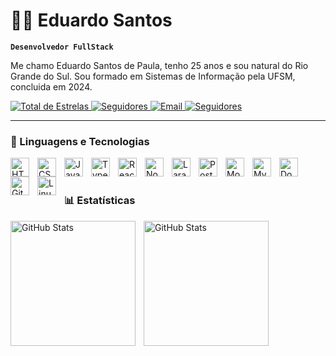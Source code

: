 # 👨‍💻 Eduardo Santos

**`Desenvolvedor FullStack`**

Me chamo Eduardo Santos de Paula, tenho 25 anos e sou natural do Rio Grande do Sul. Sou formado em Sistemas de Informação pela UFSM, concluida em 2024.

<p align="left"> 
        <a href="https://github.com/eduardo-cpu?tab=repositories&sort=stargazers"> 
            <img 
                alt="Total de Estrelas" 
                title="Total de Estrelas no GitHub" 
                src="https://custom-icon-badges.demolab.com/github/stars/eduardo-cpu?color=55960c&style=for-the-badge&labelColor=488207&logo=star&label=estrelas" 
                /> 
            </a> 
            <a href="www.linkedin.com/in/eduardosantossm"> 
            <img alt="Seguidores" 
            title="Me Adicione no LinkedIn" 
            src="https://custom-icon-badges.demolab.com/badge/LinkedIn-blue?style=for-the-badge&logoColor=white&logo=repo" 
            />
            <a href="mailto:espaula@inf.ufsm.br"> 
            <img 
            alt="Email" 
            title="Me envie um e-mail" 
            src="https://custom-icon-badges.demolab.com/badge/-espaula@inf.ufsm.br-red?style=for-the-badge&logo=mention&logoColor=white"
            /> 
            </a>
            <a href="https://github.com/eduardo-cpu?tab=followers"> 
            <img alt="Seguidores" 
            title="Me siga no GitHub" 
            src="https://custom-icon-badges.demolab.com/github/followers/eduardo-cpu?color=236ad3&labelColor=1155ba&style=for-the-badge&logo=github&label=Seguidores&logoColor=white" 
            /> 
            </a> 
        </p>
   
---

### 🤖 Linguagens e Tecnologias


<img 
            align="left" 
            alt="HTML" 
            title="HTML" 
            width="30px" 
            style="padding-right: 10px;" 
            src="https://cdn.jsdelivr.net/gh/devicons/devicon/icons/html5/html5-original.svg"
            /> 
            <img align="left" 
            alt="CSS" 
            title="CSS" 
            width="30px" 
            style="padding-right: 10px;" 
            src="https://cdn.jsdelivr.net/gh/devicons/devicon/icons/css3/css3-original.svg"
            /> 
            <img align="left" 
            alt="JavaScript" 
            title="JavaScript" 
            width="30px" 
            style="padding-right: 10px;" 
            src="https://cdn.jsdelivr.net/gh/devicons/devicon/icons/javascript/javascript-original.svg"
            /> 
            <img align="left" 
            alt="TypeScript" 
            title="TypeScript" 
            width="30px" 
            style="padding-right: 10px;" 
            src="https://cdn.jsdelivr.net/gh/devicons/devicon/icons/typescript/typescript-original.svg"
            /> 
            <img align="left" 
            alt="React" 
            title="React" 
            width="30px" 
            style="padding-right: 10px;" 
            src="https://cdn.jsdelivr.net/gh/devicons/devicon/icons/react/react-original.svg"
            /> 
            <img align="left" 
            alt="Node.js" 
            title="Node.js" 
            width="30px" 
            style="padding-right: 10px;" 
            src="https://cdn.jsdelivr.net/gh/devicons/devicon/icons/nodejs/nodejs-original.svg"
            /> 
            <img 
            align="left" 
            alt="Laravel" 
            title="Laravel"
            width="30px" 
            style="padding-right: 10px;" 
            src="https://cdn.jsdelivr.net/gh/devicons/devicon@latest/icons/laravel/laravel-original.svg" 
            />
            <img align="left" 
            alt="PostgreSQL" title="PostgreSQL"
            width="30px" style="padding-right: 10px;" 
            src="https://cdn.jsdelivr.net/gh/devicons/devicon/icons/postgresql/postgresql-original.svg"
            /> 
            <img align="left" 
            alt="MongoDB" 
            title="MongoDB" 
            width="30px" 
            style="padding-right: 10px;" 
            src="https://cdn.jsdelivr.net/gh/devicons/devicon/icons/mongodb/mongodb-original.svg"
            />
            <img align="left" 
            alt="MySQL" 
            title="MySQL" 
            width="30px" 
            style="padding-right: 10px;" 
            src="https://cdn.jsdelivr.net/gh/devicons/devicon/icons/mysql/mysql-original.svg"
            /> 
            <img align="left" 
            alt="Docker" 
            title="Docker" 
            width="30px" 
            style="padding-right: 10px;" 
            src="https://cdn.jsdelivr.net/gh/devicons/devicon/icons/docker/docker-original.svg"
            /> 
            <img align="left" 
            alt="Git" 
            title="Git" 
            width="30px" 
            style="padding-right: 10px;" 
            src="https://cdn.jsdelivr.net/gh/devicons/devicon/icons/git/git-original.svg"
            /> 
            <img align="left" 
            alt="Linux" 
            title="Linux" 
            width="30px" 
            style="padding-right: 10px;" 
            src="https://cdn.jsdelivr.net/gh/devicons/devicon/icons/linux/linux-original.svg"
            /> 
            <br/> 
            <br/>

 ### 📊 Estatísticas

<p> 
    <img 
        align="left" 
        alt="GitHub Stats" 
        height="200" 
        style="padding-right: 10px;" 
        src="https://github-readme-stats.vercel.app/api?username=eduardo-cpu&show_icons=true&theme=tokyonight&include_all_commits=true&locale=pt-br"
        /> 
    <img 
    align="left" 
    alt="GitHub Stats" 
    height="200" 
    src="https://github-readme-stats.vercel.app/api/top-langs/?username=eduardo-cpu&theme=tokyonight&layout=compact&custom_title=Tecnologias&langs_count=9"
    /> 
    </p>




    
